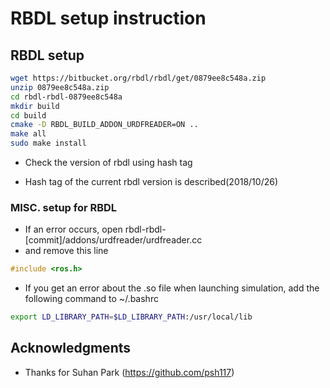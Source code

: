 # RBDL setup instruction

## RBDL setup

```sh
wget https://bitbucket.org/rbdl/rbdl/get/0879ee8c548a.zip
unzip 0879ee8c548a.zip
cd rbdl-rbdl-0879ee8c548a
mkdir build
cd build
cmake -D RBDL_BUILD_ADDON_URDFREADER=ON ..
make all
sudo make install
```

* Check the version of rbdl using hash tag

* Hash tag of the current rbdl version is described(2018/10/26)


### MISC. setup for RBDL

* If an error occurs, open rbdl-rbdl-[commit]/addons/urdfreader/urdfreader.cc
* and remove this line
```cpp
#include <ros.h>
```

* If you get an error about the .so file when launching simulation, add the following command to ~/.bashrc
```sh
export LD_LIBRARY_PATH=$LD_LIBRARY_PATH:/usr/local/lib
```



## Acknowledgments

* Thanks for Suhan Park (https://github.com/psh117)

